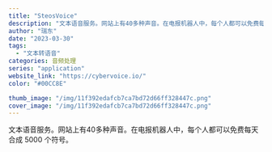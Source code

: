 ```yaml
---
title: "SteosVoice"
description: "文本语音服务。网站上有40多种声音。在电报机器人中，每个人都可以免费每天合成 5000 个符号。"
author: "瑞东"
date: "2023-03-30"
tags:
  - "文本转语音"
categories: 音频处理
series: "application"
website_link: "https://cybervoice.io/"
color: "#00CC8E"

thumb_image: "/img/11f392edafcb7ca7bd72d66ff328447c.png"
cover_image: "/img/11f392edafcb7ca7bd72d66ff328447c.png"
---
```


文本语音服务。网站上有40多种声音。在电报机器人中，每个人都可以免费每天合成 5000 个符号。